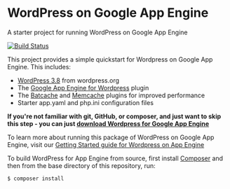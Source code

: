 # WordPress on Google App Engine
A starter project for running WordPress on Google App Engine

[![Build Status](https://travis-ci.org/GoogleCloudPlatform/appengine-php-wordpress-starter-project.png?branch=master)](https://travis-ci.org/GoogleCloudPlatform/appengine-php-wordpress-starter-project)

This project provides a simple quickstart for Wordpress on Google App Engine. This includes:

* [WordPress 3.8](http://wordpress.org/download/) from wordpress.org
* The [Google App Engine for Wordpress](http://wordpress.org/plugins/google-app-engine/) plugin
* The [Batcache](http://wordpress.org/plugins/batcache/) and [Memcache](http://wordpress.org/plugins/memcache/) plugins for improved performance
* Starter app.yaml and php.ini configuration files

**If you're not familiar with git, GitHub, or composer, and just want to skip this step - you can just [download Wordpress for Google App Engine](https://github.com/GoogleCloudPlatform/appengine-php-wordpress-starter-project/raw/gh-pages/google-appengine-wordpress-latest.zip)**

To learn more about running this package of WordPress on Google App Engine, visit our [Getting Started guide for Wordpress on App Engine](https://developers.google.com/appengine/articles/wordpress)

To build WordPress for App Engine from source, first install [Composer](http://getcomposer.org) and then from the base directory of this repository, run:

    $ composer install

